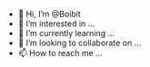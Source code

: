 - 👋 Hi, I’m @Boibit
- 👀 I’m interested in ...
- 🌱 I’m currently learning ...
- 💞️ I’m looking to collaborate on ...
- 📫 How to reach me ...

<!---
Boibit/Boibit is a ✨ special ✨ repository because its `README.md` (this file) appears on your GitHub profile.
You can click the Preview link to take a look at your changes.
--->
